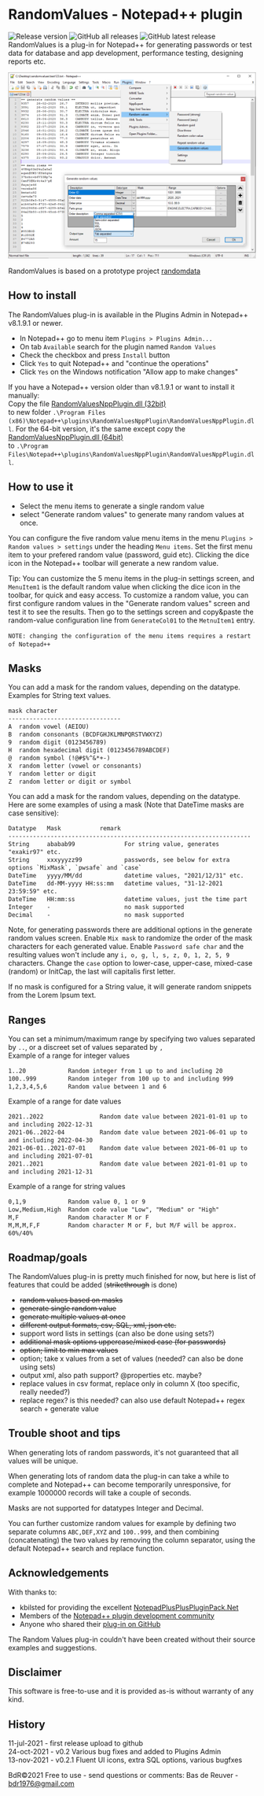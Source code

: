 RandomValues - Notepad++ plugin
===============================
![Release version](https://img.shields.io/github/v/release/BdR76/RandomValuesNPP) ![GitHub all releases](https://img.shields.io/github/downloads/BdR76/RandomValuesNPP/total) ![GitHub latest release](https://img.shields.io/github/downloads/BdR76/RandomValuesNPP/latest/total)  
RandomValues is a plug-in for Notepad++ for generating passwords or test data for database and app development, performance testing, designing reports etc.

![preview screenshot](/randomvalues_preview.png?raw=true "RandomValues plug-in preview")

RandomValues is based on a prototype project [randomdata](http://bdrgames.nl/homepage/files/randomdata.html)

How to install
--------------
The RandomValues plug-in is available in the Plugins Admin in Notepad++ v8.1.9.1 or newer.

* In Notepad++ go to menu item `Plugins > Plugins Admin...`
* On tab `Available` search for the plugin named `Random Values`
* Check the checkbox and press `Install` button
* Click `Yes` to quit Notepad++ and "continue the operations"
* Click `Yes` on the Windows notification "Allow app to make changes"

If you have a Notepad++ version older than v8.1.9.1 or want to install it manually:  
Copy the file [RandomValuesNppPlugin.dll (32bit)](/RandomValuesNppPlugin/bin/Release/)  
to new folder `.\Program Files (x86)\Notepad++\plugins\RandomValuesNppPlugin\RandomValuesNppPlugin.dll`.
For the 64-bit version, it's the same except copy the [RandomValuesNppPlugin.dll (64bit)](/RandomValuesNppPlugin/bin/Release-x64/)  
to `.\Program Files\Notepad++\plugins\RandomValuesNppPlugin\RandomValuesNppPlugin.dll`.

How to use it
-------------

* Select the menu items to generate a single random value
* select "Generate random values" to generate many random values at once.

You can configure the five random value menu items in the menu `Plugins > Random values > settings` under the heading `Menu items`.
Set the first menu item to your prefered random value (password, guid etc).
Clicking the dice icon in the Notepad++ toolbar will generate a new random value.

Tip: You can customize the 5 menu items in the plug-in settings screen, and `MenuItem1` is the default random value when clicking the dice icon in the toolbar, for quick and easy access. To customize a random value, you  can first configure random values in the "Generate random values" screen and test it to see the results. Then go to the settings screen and copy&paste the random-value configuration line from `GenerateCol01` to the `MetnuItem1` entry.

`NOTE: changing the configuration of the menu items requires a restart of Notepad++`

Masks
----------
You can add a mask for the random values, depending on the datatype.  
Examples for String text values.

    mask character
    --------------------------------
    A  random vowel (AEIOU)
    B  random consonants (BCDFGHJKLMNPQRSTVWXYZ)
    9  random digit (0123456789)
    H  random hexadecimal digit (0123456789ABCDEF)
    @  random symbol (!@#$%^&*+-)
    X  random letter (vowel or consonants)
    Y  random letter or digit
    Z  random letter or digit or symbol

You can add a mask for the random values, depending on the datatype. Here are some examples of using a mask (Note that DateTime masks are case sensitive):

    Datatype   Mask           remark
    ---------------------------------------------------------------------
    String     ababab99              For string value, generates "exakir97" etc.
    String     xxxyyyzz99            passwords, see below for extra options `MixMask`, `pwsafe` and `case`
    DateTime   yyyy/MM/dd            datetime values, "2021/12/31" etc.
    DateTime   dd-MM-yyyy HH:ss:mm   datetime values, "31-12-2021 23:59:59" etc.
    DateTime   HH:mm:ss              datetime values, just the time part
    Integer    -                     no mask supported
    Decimal    -                     no mask supported

Note, for generating passwords there are additional options in the generate random values screen.
Enable `Mix mask` to randomize the order of the mask characters for each generated value.
Enable `Password safe char` and the resulting values won't include any `i, o, g, l, s, z, 0, 1, 2, 5, 9` characters.
Change the `case` option to lower-case, upper-case, mixed-case (random) or InitCap, the last will capitalis first letter.

If no mask is configured for a String value, it will generate random snippets from the Lorem Ipsum text.

Ranges
------
You can set a minimum/maximum range by specifying two values separated by `..`, or a discreet set of values separated by `,`  
Example of a range for integer values 

    1..20            Random integer from 1 up to and including 20
    100..999         Random integer from 100 up to and including 999
    1,2,3,4,5,6      Random value between 1 and 6

Example of a range for date values

    2021..2022                Random date value between 2021-01-01 up to and including 2022-12-31
    2021-06..2022-04          Random date value between 2021-06-01 up to and including 2022-04-30
    2021-06-01..2021-07-01    Random date value between 2021-06-01 up to and including 2021-07-01
    2021..2021                Random date value between 2021-01-01 up to and including 2021-12-31

Example of a range for string values

    0,1,9            Random value 0, 1 or 9
    Low,Medium,High  Random code value "Low", "Medium" or "High"
    M,F              Random character M or F
    M,M,M,F,F        Random character M or F, but M/F will be approx. 60%/40%

Roadmap/goals
-------------
The RandomValues plug-in is pretty much finished for now, but here is list of features that could be added (~~strikethrough~~ is done)

* ~~random values based on masks~~
* ~~generate single random value~~
* ~~generate multiple values at once~~
* ~~different output formats, csv, SQL, xml, json etc.~~
* support word lists in settings (can also be done using sets?)
* ~~additional mask options uppercase/mixed case (for passwords)~~
* ~~option; limit to min max values~~
* option; take x values from a set of values (needed? can also be done using sets)
* output xml, also path support? @properties etc. maybe?
* replace values in csv format, replace only in column X (too specific, really needed?)
* replace regex? is this needed? can also use default Notepad++ regex search + generate value

Trouble shoot and tips
----------------------
When generating lots of random passwords, it's not guaranteed that all values will be unique.

When generating lots of random data the plug-in can take a while to complete and Notepad++ can become temporarily unresponsive, for example 1000000 records will take a couple of seconds.

Masks are not supported for datatypes Integer and Decimal.

You can further customize random values for example by defining two separate columns `ABC,DEF,XYZ` and `100..999`, and then combining (concatenating) the two values by removing the column separator, using the default Notepad++ search and replace function.

Acknowledgements
----------------
With thanks to:

* kbilsted for providing the excellent
[NotepadPlusPlusPluginPack.Net](https://github.com/kbilsted/NotepadPlusPlusPluginPack.Net)
* Members of the [Notepad++ plugin development community](https://community.notepad-plus-plus.org/category/5/plugin-development)
* Anyone who shared their [plug-in on GitHub](https://github.com/search?l=C%23&o=desc&q=notepad%2B%2B+plug&s=stars&type=Repositories)

The Random Values plug-in couldn't have been created without their source examples and suggestions.

Disclaimer
----------
This software is free-to-use and it is provided as-is without warranty of any kind.

History
-------
11-jul-2021 - first release upload to github  
24-oct-2021 - v0.2 Various bug fixes and added to Plugins Admin  
13-nov-2021 - v0.2.1 Fluent UI icons, extra SQL options, various bugfxes

BdR©2021 Free to use - send questions or comments: Bas de Reuver - bdr1976@gmail.com

